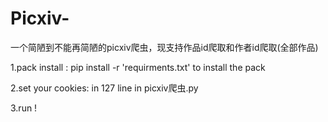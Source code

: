 # Picxiv-
一个简陋到不能再简陋的picxiv爬虫，现支持作品id爬取和作者id爬取(全部作品)

1.pack install :
pip install -r 'requirments.txt' 
to install the pack

2.set your cookies:
in 127 line in picxiv爬虫.py

3.run !
